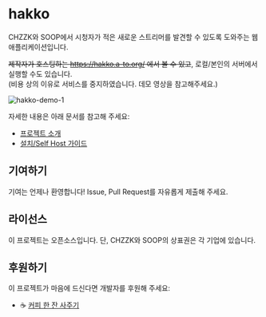 # hakko

CHZZK와 SOOP에서 시청자가 적은 새로운 스트리머를 발견할 수 있도록 도와주는 웹 애플리케이션입니다.

~~제작자가 호스팅하는 https://hakko.a-to.org/ 에서 볼 수 있고~~, 로컬/본인의 서버에서 실행할 수도 있습니다.   
(비용 상의 이유로 서비스를 중지하였습니다. 데모 영상을 참고해주세요.)

![hakko-demo-1](https://github.com/user-attachments/assets/c116746f-c097-4a0b-a1c2-273fd474bfd4)


자세한 내용은 아래 문서를 참고해 주세요:
- [프로젝트 소개](./PROJECT.md)
- [설치/Self Host 가이드](./INSTALL.md)

## 기여하기

기여는 언제나 환영합니다! Issue, Pull Request를 자유롭게 제출해 주세요.

## 라이선스

이 프로젝트는 오픈소스입니다. 단, CHZZK와 SOOP의 상표권은 각 기업에 있습니다.

## 후원하기

이 프로젝트가 마음에 드신다면 개발자를 후원해 주세요:
- ☕ [커피 한 잔 사주기](https://buymeacoffee.com/sijun_yang)
